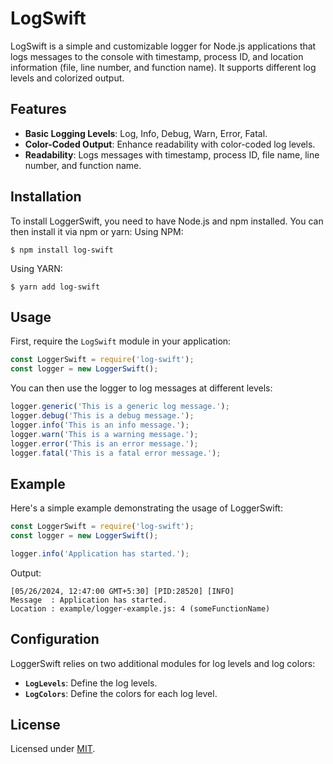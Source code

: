 # LogSwift

LogSwift is a simple and customizable logger for Node.js applications that logs messages to the console with timestamp, process ID, and location information (file, line number, and function name). It supports different log levels and colorized output.

## Features

- **Basic Logging Levels**: Log, Info, Debug, Warn, Error, Fatal.
- **Color-Coded Output**: Enhance readability with color-coded log levels.
- **Readability**: Logs messages with timestamp, process ID, file name, line number, and function name.

## Installation
To install LoggerSwift, you need to have Node.js and npm installed. You can then install it via npm or yarn:
Using NPM:
```
$ npm install log-swift
```

Using YARN:
```
$ yarn add log-swift
```

## Usage
First, require the `LogSwift` module in your application:
```js
const LoggerSwift = require('log-swift');
const logger = new LoggerSwift();
```

You can then use the logger to log messages at different levels:

```js
logger.generic('This is a generic log message.');
logger.debug('This is a debug message.');
logger.info('This is an info message.');
logger.warn('This is a warning message.');
logger.error('This is an error message.');
logger.fatal('This is a fatal error message.');
```

## Example
Here's a simple example demonstrating the usage of LoggerSwift:

```js
const LoggerSwift = require('log-swift');
const logger = new LoggerSwift();

logger.info('Application has started.');
```

Output:
```Shell
[05/26/2024, 12:47:00 GMT+5:30] [PID:28520] [INFO]
Message  : Application has started.
Location : example/logger-example.js: 4 (someFunctionName)
```

## Configuration
LoggerSwift relies on two additional modules for log levels and log colors:

- **`LogLevels`**: Define the log levels.
- **`LogColors`**: Define the colors for each log level.

## License
Licensed under [MIT](./LICENSE).
